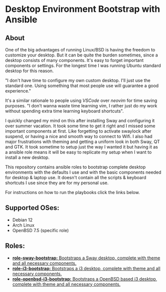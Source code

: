 # Desktop Environment Bootstrap with Ansible 
## About 
One of the big advantages of running Linux/BSD is having the freedom to customize your desktop. But it can be quite the burden sometimes, since a desktop consists of many components. It's easy to forget important components or settings. For the longest time I was running Ubuntu standard desktop for this reason.   

"I don't have time to configure my own custom desktop. I'll just use the standard one. Using something that most people use will guarantee a good experience."  

It's a similar rationale to people using *VSCode* over *neovim* for time saving purposes. "I don't wanna waste time learning vim, I rather just do my work without spending extra time learning keyboard shortcuts". 

I quickly changed my mind on this after installing Sway and configuring it over summer vacation. It took some time to get it right and I missed some important components at first. Like forgetting to activate swaylock after suspend, or having a nice and smooth way to connect to Wifi. I also had major frustrations with theming and getting a uniform look in both Sway, QT and GTK. It took sometime to setup just the way I wanted it but having it as a ansible role means it will be easy to replicate my setup when I want to install a new desktop. 

This repository contains ansible roles to bootstrap complete desktop environments with the defaults I use and with the basic components needed for desktop & laptop use. It doesn't contain all the scripts & keyboard shortcuts I use since they are for my personal use.  

For instructions on how to run the playbooks click the links below.
  
## Supported OSes:
* Debian 12
* Arch Linux
* OpenBSD 7.5 (specific role) 

## Roles:
* [**role-sway-bootstrap:** Bootstraps a Sway desktop, complete with theme and all necessary components.](role-sway-bootstrap/README.md)
* [**role-i3-bootstrap:** Bootstraps a i3 desktop, complete with theme and all necessary components.](role-i3-bootstrap/README.md)
* [**role-openbsd-i3-bootstrap:** Bootstraps a OpenBSD based i3 desktop, complete with theme and all necessary components.](role-openbsd-i3-bootstrap/README.md)
